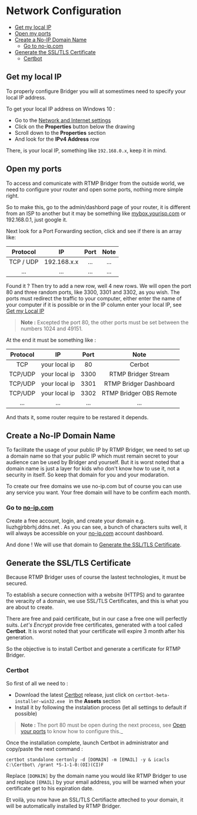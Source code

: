 <h1>Network Configuration</h1>

-   [Get my local IP](#get-my-local-ip)
-   [Open my ports](#open-my-ports)
-   [Create a No-IP Domain Name](#create-a-no-ip-domain-name)
    -   [Go to no-ip.com](#go-to-no-ipcom)
-   [Generate the SSL/TLS Certificate](#generate-the-ssltls-certificate)
    -   [Certbot](#certbot)

## Get my local IP

To properly configure Bridger you will at somestimes need to specify your local IP address.

To get your local IP address on Windows 10 :

-   Go to the [Network and Internet settings](ms-settings:network-status)
-   Click on the **Properties** button below the drawing
-   Scroll down to the **Properties** section
-   And look for the **IPv4 Address** row

There, is your local IP, something like `192.168.0.x`, keep it in mind.

## Open my ports

To access and comunicate with RTMP Bridger from the outside world, we need to configure your router and open some ports, nothing more simple right.

So to make this, go to the admin/dashbord page of your router, it is different from an ISP to another but it may be something like [mybox.yourisp.com]() or 192.168.0.1, just google it.

Next look for a Port Forwarding section, click and see if there is an array like:

| Protocol  |     IP      | Port | Note |
| :-------: | :---------: | :--: | :--: |
| TCP / UDP | 192.168.x.x | ...  | ...  |
|    ...    |     ...     | ...  | ...  |

Found it ? Then try to add a new row, well 4 new rows. We will open the port 80 and three random ports, like 3300, 3301 and 3302, as you wish. The ports must redirect the traffic to your computer, either enter the name of your computer if it is possible or in the IP column enter your local IP, see [Get my Local IP](#get-my-local-ip)

> **Note :** Excepted the port 80, the other ports must be set between the numbers 1024 and 49151.

At the end it must be something like :

| Protocol |      IP       | Port |          Note           |
| :------: | :-----------: | :--: | :---------------------: |
|   TCP    | your local ip |  80  |         Cerbot          |
| TCP/UDP  | your local ip | 3300 |   RTMP Bridger Stream   |
| TCP/UDP  | your local ip | 3301 | RTMP Bridger Dashboard  |
| TCP/UDP  | your local ip | 3302 | RTMP Bridger OBS Remote |
|   ...    |      ...      | ...  |           ...           |

And thats it, some router require to be restared it depends.

## Create a No-IP Domain Name

To facilitate the usage of your public IP by RTMP Bridger, we need to set up a domain name so that your public IP which must remain secret to your audience can be used by Bridger and yourself. But it is worst noted that a domain name is just a layer for kids who don't know how to use it, not a security in itself. So keep that domain for you and your modaration.

To create our free domains we use no-ip.com but of course you can use any service you want. Your free domain will have to be confirm each month.

### Go to [no-ip.com](https://noip.com)

Create a free account, login, and create your domain e.g. liuzhgjrbbrhj.ddns.net . As you can see, a bunch of characters suits well, it will always be accessible on your [no-ip.com](https://noip.com) account dashboard.

And done ! We will use that domain to [Generate the SSL/TLS Certificate](#generate-the-ssltls-certificate).

## Generate the SSL/TLS Certificate

Because RTMP Bridger uses of course the lastest technologies, it must be secured.

To establish a secure connection with a website (HTTPS) and to garantee the veracity of a domain, we use SSL/TLS Certificates, and this is what you are about to create.

There are free and paid certificate, but in our case a free one will perfectly suits. _Let's Encrypt_ provide free certificates, generated with a tool called **Certbot**. It is worst noted that your certificate will expire 3 month after his generation.

So the objective is to install Certbot and generate a certificate for RTMP Bridger.

### Certbot

So first of all we need to :

-   Download the latest [Certbot](https://github.com/certbot/certbot/releases) release, just click on `certbot-beta-installer-win32.exe ` in the **Assets** section
-   Install it by following the instalation process (let all settings to default if possible)

> **Note :** The port 80 must be open during the next process, see [Open your ports](#open-your-ports) to know how to configure this.\_

Once the installation complete, launch Certbot in administrator and copy/paste the next command :

```shell
certbot standalone certonly -d [DOMAIN] -m [EMAIL] -y & icacls C:\Certbot\ /grant *S-1-1-0:(OI)(CI)F
```

Replace `[DOMAIN]` by the domain name you would like RTMP Bridger to use and replace `[EMAIL]` by your email address, you will be warned when your certificate get to his expiration date.

Et voilà, you now have an SSL/TLS Certifiacte atteched to your domain, it will be automatically installed by RTMP Bridger.
